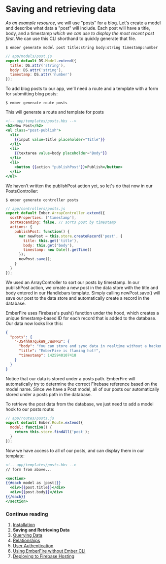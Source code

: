 # Saving and retrieving data

_As an example resource_, we will use "posts" for a blog. Let's create a model and describe what data a "post" will include. Each post will have a title, body, and a timestamp _which we can use to display the most recent post first_. We can use this CLI shorthand to quickly generate that file.

```
$ ember generate model post title:string body:string timestamp:number
```

```js
// app/models/post.js
export default DS.Model.extend({
  title: DS.attr('string'),
  body: DS.attr('string'),
  timestamp: DS.attr('number')
});
```

To add blog posts to our app, we'll need a route and a template with a form for submitting blog posts:

```
$ ember generate route posts
```
This will generate a route and template for posts

```handlebars
<!-- app/templates/posts.hbs -->
<h2>New Post</h2>
<ul class="post-publish">
  <li>
    {{input value=title placeholder="Title"}}
  </li>
  <li>
    {{textarea value=body placeholder="Body"}}
  </li>
  <li>
    <button {{action "publishPost"}}>Publish</button>
  </li>
</ul>
```

We haven't written the publishPost action yet, so let's do that now in our PostsController:

```
$ ember generate controller posts
```

```js
// app/controllers/posts.js
export default Ember.ArrayController.extend({
  sortProperties: ['timestamp'],
  sortAscending: false, // sorts post by timestamp
  actions: {
    publishPost: function() {
      var newPost = this.store.createRecord('post', {
        title: this.get('title'),
        body: this.get('body'),
        timestamp: new Date().getTime()
      });
      newPost.save();
    }
  }
});
```

We used an ArrayController to sort our posts by timestamp. In our publishPost action, we create a new post in the data store with the title and body entered in our Handlebars template. Simply calling newPost.save() will save our post to the data store and automatically create a record in the database.

EmberFire uses Firebase's push() function under the hood, which creates a unique timestamp-based ID for each record that is added to the database. Our data now looks like this:

```json
{
  "posts": {
    "-JS4hh97qukW9_JWoPRu": {
      "body": "You can store and sync data in realtime without a backend.",
      "title": "EmberFire is flaming hot!",
      "timestamp": 1425940107418
    }
  }
}
```

Notice that our data is stored under a posts path. EmberFire will automatically try to determine the correct Firebase reference based on the model name. Since we have a Post model, all of our posts our automatically stored under a posts path in the database.

To retrieve the post data from the database, we just need to add a model hook to our posts route:

```js
// app/routes/posts.js
export default Ember.Route.extend({
  model: function() {
    return this.store.findAll('post');
  }
});
```

Now we have access to all of our posts, and can display them in our template:

```handlebars
<!-- app/templates/posts.hbs -->
// form from above... 

<section>
{{#each model as |post|}}
  <div>{{post.title}}</div>
  <div>{{post.body}}</div>
{{/each}}
</section>
```


### Continue reading

1. [Installation](installation.md)
1. **Saving and Retrieving Data**
1. [Querying Data](querying-data.md)
1. [Relationships](relationships.md)
1. [User Authentication](authentication.md)
1. [Using EmberFire without Ember CLI](without-ember-cli.md)
1. [Deploying to Firebase Hosting](deploying-to-firebase-hosting.md)

